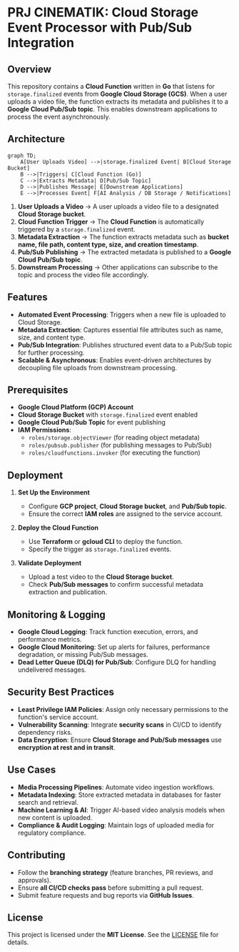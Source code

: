 # **PRJ CINEMATIK: Cloud Storage Event Processor with Pub/Sub Integration**

## **Overview**

This repository contains a **Cloud Function** written in **Go** that listens for `storage.finalized` events from **Google Cloud Storage (GCS)**. When a user uploads a video file, the function extracts its metadata and publishes it to a **Google Cloud Pub/Sub topic**. This enables downstream applications to process the event asynchronously.

## **Architecture**

```mermaid
graph TD;
    A[User Uploads Video] -->|storage.finalized Event| B[Cloud Storage Bucket]
    B -->|Triggers| C[Cloud Function (Go)]
    C -->|Extracts Metadata| D[Pub/Sub Topic]
    D -->|Publishes Message| E[Downstream Applications]
    E -->|Processes Event| F[AI Analysis / DB Storage / Notifications]
```

1. **User Uploads a Video** → A user uploads a video file to a designated **Cloud Storage bucket**.
2. **Cloud Function Trigger** → The **Cloud Function** is automatically triggered by a `storage.finalized` event.
3. **Metadata Extraction** → The function extracts metadata such as **bucket name, file path, content type, size, and creation timestamp**.
4. **Pub/Sub Publishing** → The extracted metadata is published to a **Google Cloud Pub/Sub topic**.
5. **Downstream Processing** → Other applications can subscribe to the topic and process the video file accordingly.

## **Features**

- **Automated Event Processing**: Triggers when a new file is uploaded to Cloud Storage.
- **Metadata Extraction**: Captures essential file attributes such as name, size, and content type.
- **Pub/Sub Integration**: Publishes structured event data to a Pub/Sub topic for further processing.
- **Scalable & Asynchronous**: Enables event-driven architectures by decoupling file uploads from downstream processing.

## **Prerequisites**

- **Google Cloud Platform (GCP) Account**
- **Cloud Storage Bucket** with `storage.finalized` event enabled
- **Google Cloud Pub/Sub Topic** for event publishing
- **IAM Permissions**:
  - `roles/storage.objectViewer` (for reading object metadata)
  - `roles/pubsub.publisher` (for publishing messages to Pub/Sub)
  - `roles/cloudfunctions.invoker` (for executing the function)

## **Deployment**

1. **Set Up the Environment**

   - Configure **GCP project**, **Cloud Storage bucket**, and **Pub/Sub topic**.
   - Ensure the correct **IAM roles** are assigned to the service account.

2. **Deploy the Cloud Function**

   - Use **Terraform** or **gcloud CLI** to deploy the function.
   - Specify the trigger as `storage.finalized` events.

3. **Validate Deployment**
   - Upload a test video to the **Cloud Storage bucket**.
   - Check **Pub/Sub messages** to confirm successful metadata extraction and publication.

## **Monitoring & Logging**

- **Google Cloud Logging**: Track function execution, errors, and performance metrics.
- **Google Cloud Monitoring**: Set up alerts for failures, performance degradation, or missing Pub/Sub messages.
- **Dead Letter Queue (DLQ) for Pub/Sub**: Configure DLQ for handling undelivered messages.

## **Security Best Practices**

- **Least Privilege IAM Policies**: Assign only necessary permissions to the function's service account.
- **Vulnerability Scanning**: Integrate **security scans** in CI/CD to identify dependency risks.
- **Data Encryption**: Ensure **Cloud Storage and Pub/Sub messages** use **encryption at rest and in transit**.

## **Use Cases**

- **Media Processing Pipelines**: Automate video ingestion workflows.
- **Metadata Indexing**: Store extracted metadata in databases for faster search and retrieval.
- **Machine Learning & AI**: Trigger AI-based video analysis models when new content is uploaded.
- **Compliance & Audit Logging**: Maintain logs of uploaded media for regulatory compliance.

## **Contributing**

- Follow the **branching strategy** (feature branches, PR reviews, and approvals).
- Ensure **all CI/CD checks pass** before submitting a pull request.
- Submit feature requests and bug reports via **GitHub Issues**.

## **License**

This project is licensed under the **MIT License**. See the [LICENSE](LICENSE) file for details.
